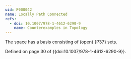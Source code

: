 ```yaml
---
uid: P000042
name: Locally Path Connected
refs:
  - doi: 10.1007/978-1-4612-6290-9
    name: Counterexamples in Topology
---
```


The space has a basis consisting of (open) {P37} sets.

Defined on page 30 of {{doi:10.1007/978-1-4612-6290-9}}.
